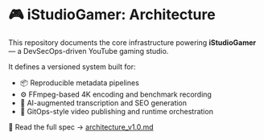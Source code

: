 # 🎮 iStudioGamer: Architecture

This repository documents the core infrastructure powering **iStudioGamer** — a DevSecOps-driven YouTube gaming studio.

It defines a versioned system built for:
- 📦 Reproducible metadata pipelines
- ⚙️ FFmpeg-based 4K encoding and benchmark recording
- 🤖 AI-augmented transcription and SEO generation
- 🧱 GitOps-style video publishing and runtime orchestration

📄 Read the full spec → [architecture_v1.0.md](./architecture_v1.0.md)
